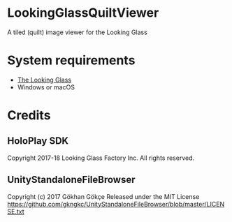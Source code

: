 # LookingGlassQuiltViewer
A tiled (quilt) image viewer for the Looking Glass

# System requirements
- [The Looking Glass](https://lookingglassfactory.com/)
- Windows or macOS


# Credits

## HoloPlay SDK
Copyright 2017-18 Looking Glass Factory Inc. All rights reserved.

## UnityStandaloneFileBrowser
Copyright (c) 2017 Gökhan Gökçe
Released under the MIT License
https://github.com/gkngkc/UnityStandaloneFileBrowser/blob/master/LICENSE.txt